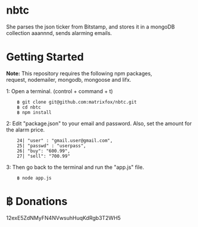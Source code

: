 nbtc
====

She parses the json ticker from Bitstamp, and stores it in a mongoDB collection aaannnd, sends alarming emails.

Getting Started
===

<b>Note:</b> This repository requires the following npm packages,<br>
request, nodemailer, mongodb, mongoose and lifx.

1: Open a terminal. (control + command + t)

        ฿ git clone git@github.com:matrixfox/nbtc.git
        ฿ cd nbtc
        ฿ npm install

2: Edit "package.json" to your email and password. Also, set the amount for the alarm price.

        24| "user" : "gmail.user@gmail.com",
        25| "passwd" : "userpass",
        26| "buy": "600.99",
        27| "sell": "700.99"

3: Then go back to the terminal and run the "app.js" file.

        ฿ node app.js


฿ Donations
===========
12exE5ZdNMyFN4NVwsuhHuqKdRgb3T2WH5

